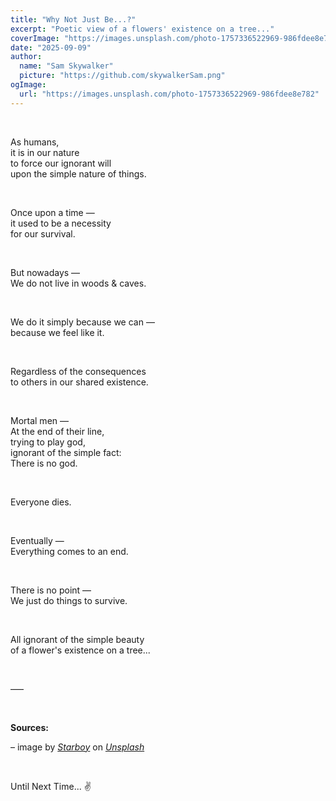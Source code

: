 ```yaml
---
title: "Why Not Just Be...?"
excerpt: "Poetic view of a flowers' existence on a tree..."
coverImage: "https://images.unsplash.com/photo-1757336522969-986fdee8e782"
date: "2025-09-09"
author:
  name: "Sam Skywalker"
  picture: "https://github.com/skywalkerSam.png"
ogImage:
  url: "https://images.unsplash.com/photo-1757336522969-986fdee8e782"
---
```


&nbsp;

As humans,  
it is in our nature  
to force our ignorant will  
upon the simple nature of things.

&nbsp;

Once upon a time —  
it used to be a necessity  
for our survival.

&nbsp;

But nowadays —  
We do not live in woods & caves.

&nbsp;

We do it simply because we can —  
because we feel like it.

&nbsp;

Regardless of the consequences  
to others in our shared existence.

&nbsp;

Mortal men —  
At the end of their line,  
trying to play god,  
ignorant of the simple fact:  
There is no god.

&nbsp;

Everyone dies.

&nbsp;

Eventually —  
Everything comes to an end.

&nbsp;

There is no point —  
We just do things to survive.

&nbsp;

All ignorant of the simple beauty  
of a flower's existence on a tree...

&nbsp;

–––

&nbsp;

**Sources:**

– image by [_Starboy_](https://unsplash.com/@skywalkersam?utm_content=creditCopyText&utm_medium=referral&utm_source=unsplash) on [_Unsplash_](https://unsplash.com/photos/QtG5WOSxaTI?utm_content=creditCopyText&utm_medium=referral&utm_source=unsplash)

<!-- – Cover image [(_Unsplash_)](https://unsplash.com/photos/QtG5WOSxaTI) -->

&nbsp;

Until Next Time... ✌️

&nbsp;
